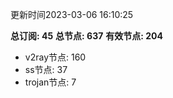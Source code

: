 更新时间2023-03-06 16:10:25

**总订阅: 45**
**总节点: 637**
**有效节点: 204**
- v2ray节点: 160
- ss节点: 37
- trojan节点: 7
